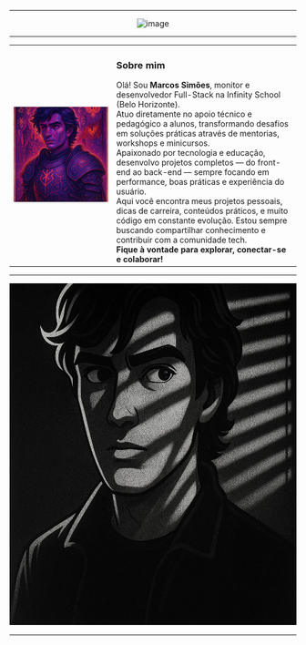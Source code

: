 <hr>

<div align="center">
<img width="400" height="600" alt="image" src="https://videos.openai.com/vg-assets/assets%2Ftask_01k4g1q6dxej1a7gvqywc5wbr4%2F1757180395_img_0.webp?st=2025-09-06T16%3A32%3A04Z&se=2025-09-12T17%3A32%3A04Z&sks=b&skt=2025-09-06T16%3A32%3A04Z&ske=2025-09-12T17%3A32%3A04Z&sktid=a48cca56-e6da-484e-a814-9c849652bcb3&skoid=3d249c53-07fa-4ba4-9b65-0bf8eb4ea46a&skv=2019-02-02&sv=2018-11-09&sr=b&sp=r&spr=https%2Chttp&sig=x1G%2FIpKeMHuRFEzlou0j%2B3GmCJ2aYmNhAwc66%2FFvscc%3D&az=oaivgprodscus" />

</div>

<hr>



<table>
  <tr>
    <td><img src="assets/banner2.webp" height="auto" width= "auto"></td>
    <td>
      <h3>Sobre mim</h3>
      Olá! Sou <strong>Marcos Simões</strong>,  monitor e desenvolvedor Full-Stack na Infinity School (Belo Horizonte).<br>
      Atuo diretamente no apoio técnico e pedagógico a alunos, transformando desafios em soluções práticas através de mentorias, workshops e minicursos.<br>
      Apaixonado por tecnologia e educação, desenvolvo projetos completos — do front-end ao back-end — sempre focando em performance, boas práticas e experiência do usuário.<br>
      Aqui você encontra meus projetos pessoais, dicas de carreira, conteúdos práticos, e muito código em constante evolução.
      Estou sempre buscando compartilhar conhecimento e contribuir com a comunidade tech.<br>
      <strong>Fique à vontade para explorar, conectar-se e colaborar!</strong>
    </td>
  </tr>
</table>
<hr/>



<div align="center">
<img width="800" height="600" alt="image" src="assets/banner3.webp" />

</div>

<hr>

